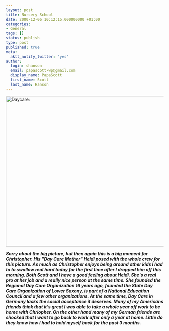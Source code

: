 ```yaml
---
layout: post
title: Nursery School
date: 2000-12-06 10:12:15.000000000 +01:00
categories:
- General
tags: []
status: publish
type: post
published: true
meta:
  aktt_notify_twitter: 'yes'
author:
  login: shanson
  email: papascott-wp@gmail.com
  display_name: PapaScott
  first_name: Scott
  last_name: Hanson
---
```

<p><img src="https://res.cloudinary.com/papascott/image/upload/wordpress/wp-content/uploads/2000/12/Daycare.jpg" height="480" width="640" border="0" alt="Daycare: " /> </p>
<p><strong><em>Sorry about the big picture, but then again this is a big moment for Christopher. His "Day Care Mother" Heidi posed with the whole crew for this picture. As much as Christopher enjoys being around other kids I had to to swallow real hard today for the first time after I dropped him off this morning. Both Scott and I have a good feeling about Heidi. She's a real pro at her job and a really nice person at the same time. She founded the Regional Day Care Organization 16 years ago, founded the State Day Care Organization of Lower Saxony, is part of a National Education Council and a few other organizations. At the same time, Day Care in Germany lacks the social acceptance it deserves. Many of my Americans friends think that it's great I was able to take a whole year off work to be home with Chriopher. On the other hand many of my German friends are shocked that I want to go back to work after only a year at home. Little do they know how I had to hold myself back for the past 3 months.</em></strong></p>
